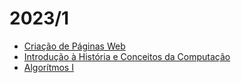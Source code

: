 # 2023/1

- [Criação de Páginas Web](criacao-de-paginas-web/)
- [Introdução à História e Conceitos da Computação](introducao-a-historia-e-conceitos-da-computacao/)
- [Algorítmos I](algoritmos-1/)
